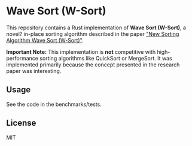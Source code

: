 # Wave Sort (W-Sort)
This repository contains a Rust implementation of **Wave Sort (W-Sort)**, a novel? in-place sorting algorithm described in the paper ["New Sorting Algorithm Wave Sort (W-Sort)"](https://www.alphaxiv.org/abs/2505.13552).

**Important Note:** This implementation is **not** competitive with high-performance sorting algorithms like QuickSort or MergeSort. It was implemented primarily because the concept presented in the research paper was interesting.

## Usage
See the code in the benchmarks/tests.

## License
MIT
